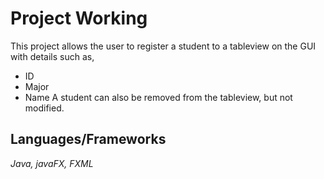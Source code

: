 # Project Working
This project allows the user to register a student to a tableview on the GUI with details such as,
* ID
* Major
* Name 
A student can also be removed from the tableview, but not modified.

## Languages/Frameworks
*Java, javaFX, FXML*
